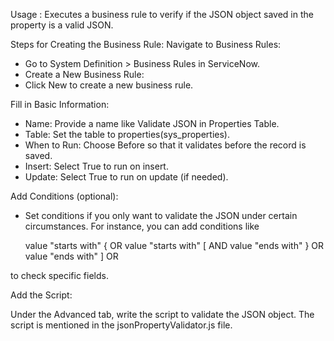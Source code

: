 Usage : Executes a business rule to verify if the JSON object saved in the property is a valid JSON. 

Steps for Creating the Business Rule:
Navigate to Business Rules:
  - Go to System Definition > Business Rules in ServiceNow.
  - Create a New Business Rule:
  - Click New to create a new business rule.

Fill in Basic Information:
 - Name: Provide a name like Validate JSON in Properties Table.
 - Table: Set the table to properties(sys_properties).
 - When to Run: Choose Before so that it validates before the record is saved.
 - Insert: Select True to run on insert.
 - Update: Select True to run on update (if needed).
   
Add Conditions (optional):
 - Set conditions if you only want to validate the JSON under certain circumstances. For instance, you can add conditions like

   value "starts with" { OR
   value "starts with" [ AND
   value "ends with" } OR
   value "ends with" ] OR

  to check specific fields.

Add the Script:

Under the Advanced tab, write the script to validate the JSON object. The script is mentioned in the jsonPropertyValidator.js file.
